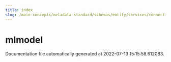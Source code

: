 ```yaml
---
title: index
slug: /main-concepts/metadata-standard/schemas/entity/services/connections/mlmodel
---
```


# mlmodel

Documentation file automatically generated at 2022-07-13 15:15:58.612083.
